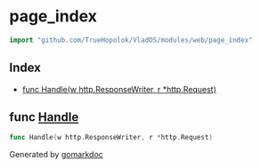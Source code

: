 <!-- Code generated by gomarkdoc. DO NOT EDIT -->

# page\_index

```go
import "github.com/TrueHopolok/VladOS/modules/web/page_index"
```

## Index

- [func Handle\(w http.ResponseWriter, r \*http.Request\)](<#Handle>)


<a name="Handle"></a>
## func [Handle](<https://github.com/TrueHopolok/VladOS/blob/main/modules/web/page_index/handler.go#L13>)

```go
func Handle(w http.ResponseWriter, r *http.Request)
```



Generated by [gomarkdoc](<https://github.com/princjef/gomarkdoc>)
